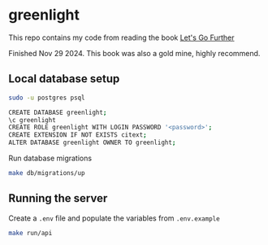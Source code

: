 # greenlight

This repo contains my code from reading the book [Let's Go Further](https://lets-go-further.alexedwards.net/)

Finished Nov 29 2024. This book was also a gold mine, highly recommend.

## Local database setup

```zsh
sudo -u postgres psql

CREATE DATABASE greenlight;
\c greenlight
CREATE ROLE greenlight WITH LOGIN PASSWORD '<password>';
CREATE EXTENSION IF NOT EXISTS citext;
ALTER DATABASE greenlight OWNER TO greenlight;
```

Run database migrations

```zsh
make db/migrations/up
```

## Running the server

Create a `.env` file and populate the variables from `.env.example`

```zsh
make run/api
```
